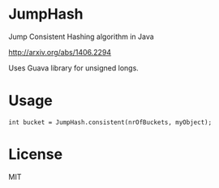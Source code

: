 JumpHash
========

Jump Consistent Hashing algorithm in Java

http://arxiv.org/abs/1406.2294

Uses Guava library for unsigned longs.

Usage
=====

    int bucket = JumpHash.consistent(nrOfBuckets, myObject);
    
License
=======

MIT
